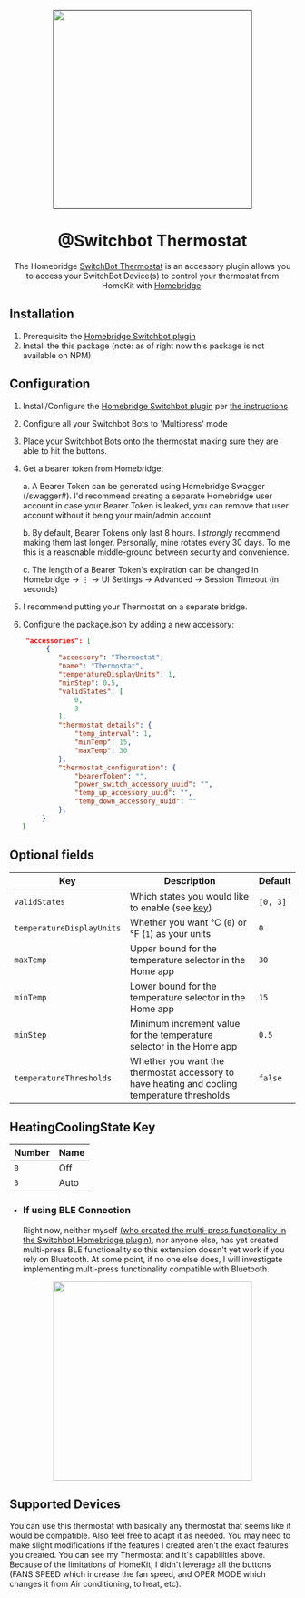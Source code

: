 <span align="center">

<a href=""><img alt="" src="" width="350px"></a>

# @Switchbot Thermostat

<p>The Homebridge <a href="https://www.switch-bot.com">SwitchBot Thermostat</a> is an accessory plugin allows you to access your SwitchBot Device(s) to control your thermostat from HomeKit with
  <a href="https://homebridge.io">Homebridge</a>. 
</p>

</span>

## Installation

1. Prerequisite the [Homebridge Switchbot plugin](https://www.npmjs.com/package/@switchbot/homebridge-switchbot)
2. Install the this package (note: as of right now this package is not available on NPM)

## Configuration

1. Install/Configure the [Homebridge Switchbot plugin](https://www.npmjs.com/package/@switchbot/homebridge-switchbot) per [the instructions ](https://github.com/OpenWonderLabs/homebridge-switchbot#readme)
2. Configure all your Switchbot Bots to 'Multipress' mode
3. Place your Switchbot Bots onto the thermostat making sure they are able to hit the buttons.
4. Get a bearer token from Homebridge:

   a. A Bearer Token can be generated using Homebridge Swagger (/swagger#). I'd recommend creating a separate Homebridge user account in case your Bearer Token is leaked, you can remove that user account without it being your main/admin account.

   b. By default, Bearer Tokens only last 8 hours. I _strongly_ recommend making them last longer. Personally, mine rotates every 30 days. To me this is a reasonable middle-ground between security and convenience.

   c. The length of a Bearer Token's expiration can be changed in Homebridge -> ⋮ -> UI Settings -> Advanced -> Session Timeout (in seconds)

5. I recommend putting your Thermostat on a separate bridge.
6. Configure the package.json by adding a new accessory:

```json
    "accessories": [
         {
            "accessory": "Thermostat",
            "name": "Thermostat",
            "temperatureDisplayUnits": 1,
            "minStep": 0.5,
            "validStates": [
                0,
                3
            ],
            "thermostat_details": {
                "temp_interval": 1,
                "minTemp": 15,
                "maxTemp": 30
            },
            "thermostat_configuration": {
                "bearerToken": "",
                "power_switch_accessory_uuid": "",
                "temp_up_accessory_uuid": "",
                "temp_down_accessory_uuid": ""
            },
        }
   ]
```

## Optional fields

| Key                       | Description                                                                                  | Default  |
| ------------------------- | -------------------------------------------------------------------------------------------- | -------- |
| `validStates`             | Which states you would like to enable (see [key](#heatingcoolingstate-key))                  | `[0, 3]` |
| `temperatureDisplayUnits` | Whether you want °C (`0`) or °F (`1`) as your units                                          | `0`      |
| `maxTemp`                 | Upper bound for the temperature selector in the Home app                                     | `30`     |
| `minTemp`                 | Lower bound for the temperature selector in the Home app                                     | `15`     |
| `minStep`                 | Minimum increment value for the temperature selector in the Home app                         | `0.5`    |
| `temperatureThresholds`   | Whether you want the thermostat accessory to have heating and cooling temperature thresholds | `false`  |

## HeatingCoolingState Key

| Number | Name |
| ------ | ---- |
| `0`    | Off  |
| `3`    | Auto |

- ### If using BLE Connection
  Right now, neither myself [(who created the multi-press functionality in the Switchbot Homebridge plugin)](https://github.com/OpenWonderLabs/homebridge-switchbot/pull/628), nor anyone else, has yet created multi-press BLE functionality so this extension doesn't yet work if you rely on Bluetooth. At some point, if no one else does, I will investigate implementing multi-press functionality compatible with Bluetooth.

<p align="center">

<img src="https://github.com/alvst/switchbot-theromstat/blob/main/Thermostat.jpg?raw=true" width="350px">

</p>

## Supported Devices

You can use this thermostat with basically any thermostat that seems like it would be compatible. Also feel free to adapt it as needed. You may need to make slight modifications if the features I created aren't the exact features you created. You can see my Thermostat and it's capabilities above. Because of the limitations of HomeKit, I didn't leverage all the buttons (FANS SPEED which increase the fan speed, and OPER MODE which changes it from Air conditioning, to heat, etc).
